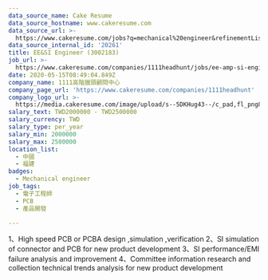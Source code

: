```yaml
---
data_source_name: Cake Resume
data_source_hostname: www.cakeresume.com
data_source_url: >-
  https://www.cakeresume.com/jobs?q=mechanical%20engineer&refinementList%5Blang_name%5D%5B0%5D=English&refinementList%5Bsalary_type%5D=per_year&range%5Bsalary_range%5D%5Bmin%5D=1000000&page=3
data_source_internal_id: '20261'
title: EE&SI Engineer (3002183)
job_url: >-
  https://www.cakeresume.com/companies/1111headhunt/jobs/ee-amp-si-engineer-3002183
date: 2020-05-15T08:49:04.849Z
company_name: 1111高階獵頭顧問中心
company_page_url: 'https://www.cakeresume.com/companies/1111headhunt'
company_logo_url: >-
  https://media.cakeresume.com/image/upload/s--5DKHug43--/c_pad,fl_png8,h_200,w_200/v1531993906/jlp8g9p7p6bf58jc0zju.png
salary_text: TWD2000000 - TWD2500000
salary_currency: TWD
salary_type: per_year
salary_min: 2000000
salary_max: 2500000
location_list:
  - 中國
  - 福建
badges:
  - Mechanical engineer
job_tags:
  - 電子工程師
  - PCB
  - 產品開發

---
```


1、High speed PCB or PCBA design ,simulation ,verification 2、SI simulation of connector and PCB for new product development 3、SI performance/EMI failure analysis and improvement 4、Committee information research and collection technical trends analysis for new product development